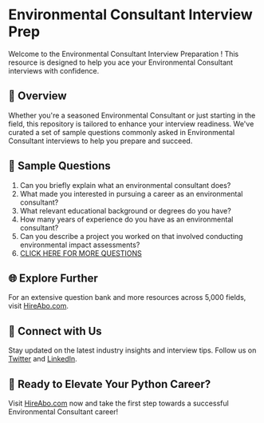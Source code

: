 # Environmental Consultant Interview Prep

Welcome to the Environmental Consultant Interview Preparation ! This resource is designed to help you ace your Environmental Consultant interviews with confidence.

## 🚀 Overview

Whether you're a seasoned Environmental Consultant or just starting in the field, this repository is tailored to enhance your interview readiness. We've curated a set of sample questions commonly asked in Environmental Consultant interviews to help you prepare and succeed.

## 📝 Sample Questions

1. Can you briefly explain what an environmental consultant does?
2. What made you interested in pursuing a career as an environmental consultant?
3. What relevant educational background or degrees do you have?
4. How many years of experience do you have as an environmental consultant?
5. Can you describe a project you worked on that involved conducting environmental impact assessments?
6. [CLICK HERE FOR MORE QUESTIONS](https://hireabo.com/job/10_1_2/Environmental%20Consultant)

## 🌐 Explore Further

For an extensive question bank and more resources across 5,000 fields, visit [HireAbo.com](https://www.hireabo.com).

## 📱 Connect with Us

Stay updated on the latest industry insights and interview tips. Follow us on [Twitter](https://twitter.com/hireabo) and [LinkedIn](https://www.linkedin.com/in/hire-abo-3609972a8/).

## 🚀 Ready to Elevate Your Python Career?

Visit [HireAbo.com](https://www.hireabo.com) now and take the first step towards a successful Environmental Consultant career!